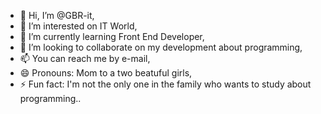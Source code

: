 - 👋 Hi, I’m @GBR-it,
- 👀 I’m interested on IT World,
- 🌱 I’m currently learning Front End Developer,
- 💞️ I’m looking to collaborate on my development about programming,
- 📫 You can reach me by e-mail,
- 😄 Pronouns: Mom to a two beatuful girls,
- ⚡ Fun fact: I'm not the only one in the family who wants to study about programming..

<!---
GBR-it/GBR-it is a ✨ special ✨ repository because its `README.md` (this file) appears on your GitHub profile.
You can click the Preview link to take a look at your changes.
--->
